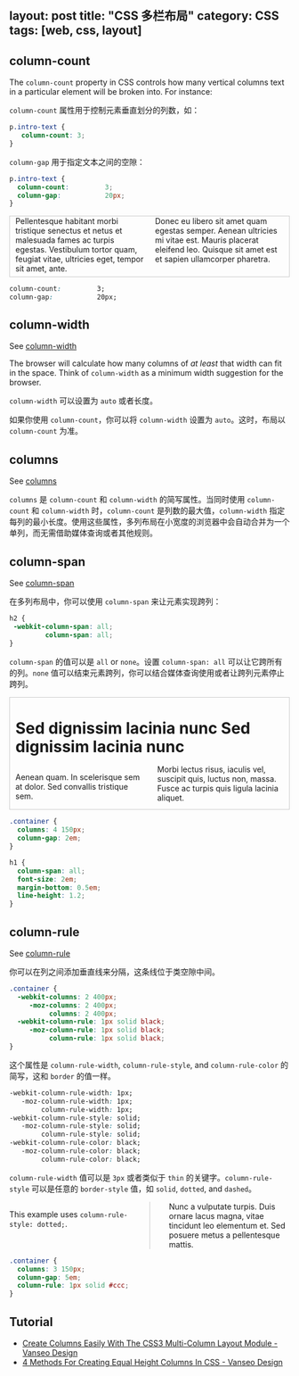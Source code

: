 layout: post
title: "CSS 多栏布局"
category: CSS
tags: [web, css, layout]
---

## column-count

The `column-count` property in CSS controls how many vertical columns text in a particular element will be broken into. For instance:

`column-count` 属性用于控制元素垂直划分的列数，如：

<!-- more -->

```css
p.intro-text {
   column-count: 3;
}
```

`column-gap` 用于指定文本之间的空隙：

```css
p.intro-text {
  column-count:         3;
  column-gap:           20px;
}
```

<div style="column-count: 2; column-gap: 20px;-webkit-column-count: 2; -webkit-column-gap: 20px; -moz-column-count: 2; -moz-column-gap: 20px; border: 1px solid #ccc; padding: 0px 10px;">
<p style="margin-top: 0">Pellentesque habitant morbi tristique senectus et netus et malesuada fames ac turpis egestas. Vestibulum tortor quam, feugiat vitae, ultricies eget, tempor sit amet, ante. </p>

<p>
Donec eu libero sit amet quam egestas semper. Aenean ultricies mi vitae est. Mauris placerat eleifend leo. Quisque sit amet est et sapien ullamcorper pharetra.
</p>

</div>

```css
column-count:         3;
column-gap:           20px;
```

## column-width

See [column-width](http://css-tricks.com/almanac/properties/c/column-width/)

The browser will calculate how many columns of _at least_ that width can fit in the space. Think of `column-width` as a minimum width suggestion for the browser.

`column-width` 可以设置为 `auto` 或者长度。

如果你使用 `column-count`，你可以将 `column-width` 设置为 `auto`。这时，布局以 `column-count` 为准。

## columns

See [columns](http://css-tricks.com/almanac/properties/c/columns/)

`columns` 是  `column-count` 和 `column-width` 的简写属性。当同时使用 `column-count` 和 `column-width` 时，`column-count` 是列数的最大值，`column-width` 指定每列的最小长度。使用这些属性，多列布局在小宽度的浏览器中会自动合并为一个单列，而无需借助媒体查询或者其他规则。

## column-span

See [column-span](http://css-tricks.com/almanac/properties/c/column-span/)

在多列布局中，你可以使用 `column-span` 来让元素实现跨列：

```css
h2 {
 -webkit-column-span: all;
         column-span: all;
}
```

`column-span` 的值可以是 `all` or `none`。设置 `column-span: all` 可以让它跨所有的列。`none` 值可以结束元素跨列，你可以结合媒体查询使用或者让跨列元素停止跨列。

<div style="-webkit-columns: 2 150px; -moz-columns: 2 150px; columns: 2 150px; -webkit-column-gap: 2em; -moz-column-gap: 2em; column-gap: 2em; border: 1px solid #ccc; padding: 0 10px">
  <h1 style="-webkit-column-span: all; -moz-column-span: all; column-span: all; font-size: 2em; margin-bottom: 0.5em; line-height: 1.2;">Sed dignissim lacinia nunc Sed dignissim lacinia nunc</h1>
  <p class="lead">Aenean quam. In scelerisque sem at dolor. Sed convallis tristique sem.</p>
  <p>Morbi lectus risus, iaculis vel, suscipit quis, luctus non, massa. Fusce ac turpis quis ligula lacinia aliquet. </p>
</div>

```css
.container {
  columns: 4 150px;
  column-gap: 2em; 
}

h1 {
  column-span: all;
  font-size: 2em;
  margin-bottom: 0.5em;
  line-height: 1.2;
}
```

## column-rule

See [column-rule](http://css-tricks.com/almanac/properties/c/column-rule/)

你可以在列之间添加垂直线来分隔，这条线位于类空隙中间。

```css
.container {
  -webkit-columns: 2 400px;
     -moz-columns: 2 400px;
          columns: 2 400px;
  -webkit-column-rule: 1px solid black;
     -moz-column-rule: 1px solid black;
          column-rule: 1px solid black;
}
```

这个属性是 `column-rule-width`, `column-rule-style`, and `column-rule-color` 的简写，这和 `border` 的值一样。

```css
-webkit-column-rule-width: 1px;
   -moz-column-rule-width: 1px;
        column-rule-width: 1px;
-webkit-column-rule-style: solid;
   -moz-column-rule-style: solid;
        column-rule-style: solid;
-webkit-column-rule-color: black;
   -moz-column-rule-color: black;
        column-rule-color: black;
```

`column-rule-width` 值可以是 `3px` 或者类似于 `thin` 的关键字。`column-rule-style` 可以是任意的 `border-style` 值，如 `solid`, `dotted`, and `dashed`。

<div style="-webkit-columns: 3 150px; -moz-columns: 3 150px; columns: 3 150px; -webkit-column-gap: 5em; -moz-column-gap: 5em; column-gap: 5em;-webkit-column-rule: 1px solid #ccc;-moz-column-rule: 1px solid #ccc;column-rule: 1px solid #ccc;">
  <p>This example uses <code>column-rule-style: dotted;</code>.</p>
  <p>Nunc a vulputate turpis. Duis ornare lacus magna, vitae tincidunt leo elementum et. Sed posuere metus a pellentesque mattis.</p>
</div>


```css
.container {
  columns: 3 150px;
  column-gap: 5em;
  column-rule: 1px solid #ccc;
}
```

## Tutorial

- [Create Columns Easily With The CSS3 Multi-Column Layout Module - Vanseo Design](http://www.vanseodesign.com/css/multi-columns/)
- [4 Methods For Creating Equal Height Columns In CSS - Vanseo Design](http://www.vanseodesign.com/css/equal-height-columns/)
